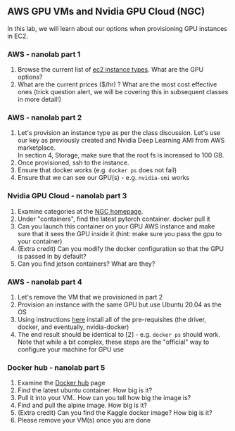 ## AWS GPU VMs and Nvidia GPU Cloud (NGC)

In this lab, we will learn about our options when provisioning GPU instances in EC2. 

### AWS - nanolab part 1
1. Browse the current list of [ec2 instance types](https://aws.amazon.com/ec2/instance-types/).  What are the GPU options?
2. What are the current prices ($/hr) ? What are the most cost effective ones (trick question alert, we will be covering this in subsequent classes in more detail!)

### AWS - nanolab part 2
1. Let's provision an instance type as per the class discussion. Let's use our key as previously created and Nvidia Deep Learning AMI from AWS marketplace.  
In section 4, Storage, make sure that the root fs is increased to 100 GB.
2. Once provisioned, ssh to the instance.  
3. Ensure that docker works (e.g. `docker ps` does not fail)
4. Ensure that we can see our GPU(s) - e.g. `nvidia-smi` works

### Nvidia GPU Cloud - nanolab part 3
1. Examine categories at the [NGC homepage](http://ngc.nvidia.com). 
2. Under "containers", find the latest pytorch container. docker pull it
3. Can you launch this container on your GPU AWS instance and make sure that it sees the GPU inside it (hint: make sure you pass the gpu to your container)
4. (Extra credit) Can you modify the docker configuration so that the GPU is passed in by default?
5. Can you find jetson containers? What are they?

### AWS - nanolab part 4
1. Let's remove the VM that we provisioned in part 2
2. Provision an instance with the same GPU but use Ubuntu 20.04 as the OS
3. Using instructions [here](https://github.com/NVIDIA/nvidia-docker) install all of the pre-requisites (the driver, docker, and eventually, nvidia-docker)
4. The end result should be identical to [2] - e.g. `docker ps` should work. Note that while a bit complex, these steps are the "official" way to configure your machine
for GPU use


### Docker hub - nanolab part 5
1. Examine the [Docker hub](http://hub.docker.com) page
2. Find the latest ubuntu container. How big is it?
3. Pull it into your VM.. How can you tell how big the image is?
4. Find and pull the alpine image. How big is it?
5. (Extra credit) Can you find the Kaggle docker image? How big is it?
5. Please remove your VM(s) once you are done
